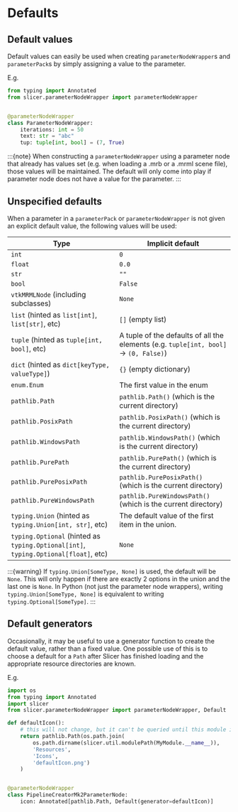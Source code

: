 # Defaults

## Default values

Default values can easily be used when creating `parameterNodeWrapper`s and `parameterPack`s by simply assigning a value to the parameter.

E.g.

```py
from typing import Annotated
from slicer.parameterNodeWrapper import parameterNodeWrapper


@parameterNodeWrapper
class ParameterNodeWrapper:
    iterations: int = 50
    text: str = "abc"
    tup: tuple[int, bool] = (7, True)
```

:::{note}
When constructing a `parameterNodeWrapper` using a parameter node that already has values set (e.g. when loading a .mrb or a .mrml scene file), those values will be maintained. The default will only come into play if parameter node does not have a value for the parameter.
:::


## Unspecified defaults

When a parameter in a `parameterPack` or `parameterNodeWrapper` is not given an explicit default value, the following values will be used:

| Type                                                                                | Implicit default                                                                      |
|-------------------------------------------------------------------------------------|---------------------------------------------------------------------------------------|
| `int`                                                                               | `0`                                                                                   |
| `float`                                                                             | `0.0`                                                                                 |
| `str`                                                                               | `""`                                                                                  |
| `bool`                                                                              | `False`                                                                               |
| `vtkMRMLNode` (including subclasses)                                                | `None`                                                                                |
| `list` (hinted as `list[int]`, `list[str]`, etc)                                    | `[]` (empty list)                                                                     |
| `tuple` (hinted as `tuple[int, bool]`, etc)                                         | A tuple of the defaults of all the elements (e.g. `tuple[int, bool]` -> `(0, False)`) |
| `dict` (hinted as `dict[keyType, valueType]`)                                       | `{}` (empty dictionary)                                                               |
| `enum.Enum`                                                                         | The first value in the enum                                                           |
| `pathlib.Path`                                                                      | `pathlib.Path()` (which is the current directory)                                     |
| `pathlib.PosixPath`                                                                 | `pathlib.PosixPath()` (which is the current directory)                                |
| `pathlib.WindowsPath`                                                               | `pathlib.WindowsPath()` (which is the current directory)                              |
| `pathlib.PurePath`                                                                  | `pathlib.PurePath()` (which is the current directory)                                 |
| `pathlib.PurePosixPath`                                                             | `pathlib.PurePosixPath()` (which is the current directory)                            |
| `pathlib.PureWindowsPath`                                                           | `pathlib.PureWindowsPath()` (which is the current directory)                          |
| `typing.Union` (hinted as `typing.Union[int, str]`, etc)                            | The default value of the first item in the union.                                     |
| `typing.Optional` (hinted as `typing.Optional[int]`, `typing.Optional[float]`, etc) | `None`                                                                                |

:::{warning}
If `typing.Union[SomeType, None]` is used, the default will be `None`. This will only happen if there are exactly 2 options in the union and the last one is `None`. In Python (not just the parameter node wrappers), writing `typing.Union[SomeType, None]` is equivalent to writing `typing.Optional[SomeType]`.
:::

## Default generators

Occasionally, it may be useful to use a generator function to create the default value, rather than a fixed value. One possible use of this is to choose a default for a `Path` after Slicer has finished loading and the appropriate resource directories are known.

E.g.

```py
import os
from typing import Annotated
import slicer
from slicer.parameterNodeWrapper import parameterNodeWrapper, Default

def defaultIcon():
    # this will not change, but it can't be queried until this module is loaded
    return pathlib.Path(os.path.join(
        os.path.dirname(slicer.util.modulePath(MyModule.__name__)),
        'Resources',
        'Icons',
        'defaultIcon.png')
    )


@parameterNodeWrapper
class PipelineCreatorMk2ParameterNode:
    icon: Annotated[pathlib.Path, Default(generator=defaultIcon)]
```
